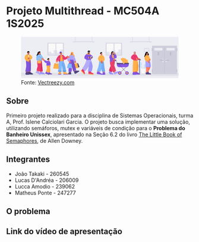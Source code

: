 # Projeto Multithread - MC504A 1S2025
<figure>
  <img src="decoracao_fila.jpg" alt="Desenho de pessoas na fila de um banheiro">
  <figcaption>Fonte: <a href="https://pt.vecteezy.com/">Vectreezy.com</a></figcaption>
</figure>

## Sobre
Primeiro projeto realizado para a disciplina de Sistemas Operacionais, turma A, Prof. Islene Calciolari Garcia. O projeto busca implementar uma solução, utilizando semáforos, mutex e variáveis de condição para o <b>Problema do Banheiro Unissex</b>, apresentado na Seção 6.2 do livro <a href="https://greenteapress.com/wp/semaphores/">The Little Book of Semaphores</a>, de Allen Downey.

## Integrantes
<ul>
  <li>João Takaki - 260545</li>
  <li>Lucas D'Andréa - 206009</li>
  <li>Lucca Amodio - 239062</li>
  <li>Matheus Ponte - 247277</li>
</ul>

## O problema

## Link do vídeo de apresentação
